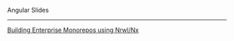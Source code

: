 Angular Slides
<hr>

[Building Enterprise Monorepos using Nrwl/Nx](https://coderplex.github.io/Slides/Angular/Angular-Nx.html)
